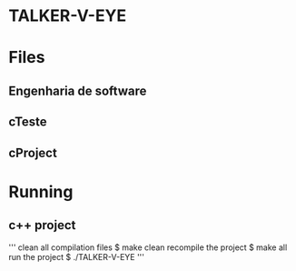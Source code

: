 # TALKER-V-EYE

# Files
 
 ## Engenharia de software
 
 ## cTeste
 
 ## cProject
 
# Running

## c++ project
'''
clean all compilation files
$ make clean
recompile the project
$ make all
run the project
$ ./TALKER-V-EYE
'''
